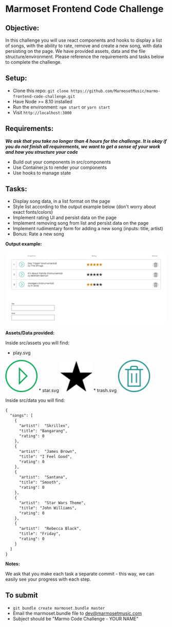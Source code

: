 # Marmoset Frontend Code Challenge

## Objective:

In this challenge you will use react components and hooks to display a list of songs, with the ability to rate, remove and create a new song, with data persisting on the page. We have provided assets, data and the file structure/environment. Please reference the requirements and tasks below to complete the challenge.

## Setup:
* Clone this repo: ```git clone https://github.com/MarmosetMusic/marmo-frontend-code-challenge.git```
* Have Node >= 8.10 installed
* Run the environment: ```npm start``` or ```yarn start```
* Visit ```http://localhost:3000```

## Requirements:

***We ask that you take no longer than 4 hours for the challenge. It is okay if you do not finish all requirements, we want to get a sense of your work and how you structure your code***

* Build out your components in src/components
* Use Container.js to render your components
* Use hooks to manage state

## Tasks:

* Display song data, in a list format on the page
* Style list according to the output example below (don't worry about exact fonts/colors)
* Implement rating UI and persist data on the page
* Implement removing song from list and persist data on the page
* Implement rudimentary form for adding a new song (inputs: title, artist)
* Bonus: Rate a new song

**Output example:**

![](public/example-wireframe.jpg)

**Assets/Data provided:**

Inside src/assets you will find:
* play.svg
<img src="src/assets/play.svg" width="100">
* star.svg
<img src="src/assets/star.svg" width="100">
* trash.svg
<img src="src/assets/trash.svg" width="100">

Inside src/data you will find:
```
{ 
  "songs": [
    {
      "artist":  "Skrillex",
      "title": "Bangarang",
      "rating": 0
    },
    {
      "artist":  "James Brown",
      "title": "I Feel Good",
      "rating": 0
    },
    {
      "artist":  "Santana",
      "title": "Smooth",
      "rating": 0
    },
    {
      "artist":  "Star Wars Theme",
      "title": "John Williams",
      "rating": 0
    },
    {
      "artist":  "Rebecca Black",
      "title": "Friday",
      "rating": 0
    }
  ]
}
```
**Notes:**

We ask that you make each task a separate commit - this way, we can easily see your progress with each step.

## To submit

* ```git bundle create marmoset.bundle master```
* Email the marmoset.bundle file to dev@marmosetmusic.com
* Subject should be "Marmo Code Challenge - YOUR NAME"
